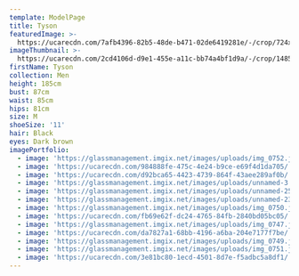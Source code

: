 ```yaml
---
template: ModelPage
title: Tyson
featuredImage: >-
  https://ucarecdn.com/7afb4396-82b5-48de-b471-02de6419281e/-/crop/724x404/0,0/-/preview/
imageThumbnail: >-
  https://ucarecdn.com/2cd4106d-d9e1-455e-a11c-bb74a4bf1d9a/-/crop/1485x1835/0,0/-/preview/
firstName: Tyson
collection: Men
height: 185cm
bust: 87cm
waist: 85cm
hips: 81cm
size: M
shoeSize: '11'
hair: Black
eyes: Dark brown
imagePortfolio:
  - image: 'https://glassmanagement.imgix.net/images/uploads/img_0752.jpg'
  - image: 'https://ucarecdn.com/984888fe-475c-4e24-b9ce-e69f4d1da705/'
  - image: 'https://ucarecdn.com/d92bca65-4423-4739-864f-43aee289af0b/'
  - image: 'https://glassmanagement.imgix.net/images/uploads/unnamed-3.jpg'
  - image: 'https://glassmanagement.imgix.net/images/uploads/unnamed-25-1-.jpg'
  - image: 'https://glassmanagement.imgix.net/images/uploads/unnamed-23-4-.jpg'
  - image: 'https://glassmanagement.imgix.net/images/uploads/img_0750.jpg'
  - image: 'https://ucarecdn.com/fb69e62f-dc24-4765-84fb-2840bd05bc05/'
  - image: 'https://glassmanagement.imgix.net/images/uploads/img_0747.jpg'
  - image: 'https://ucarecdn.com/da7827a1-68bb-4196-a6ba-204e7177f7be/'
  - image: 'https://glassmanagement.imgix.net/images/uploads/img_0749.jpg'
  - image: 'https://glassmanagement.imgix.net/images/uploads/img_0751.jpg'
  - image: 'https://ucarecdn.com/3e81bc80-1ecd-4501-8d7e-f5adbc5a8df1/'
---
```


